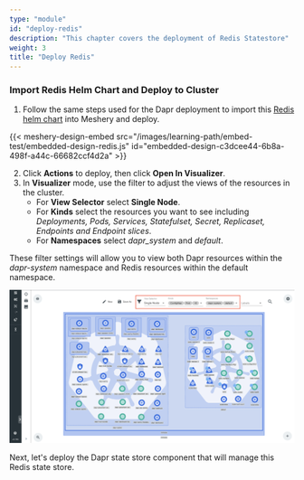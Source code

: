 ```yaml
---
type: "module"
id: "deploy-redis"
description: "This chapter covers the deployment of Redis Statestore"
weight: 3
title: "Deploy Redis"
---
```


### Import Redis Helm Chart and Deploy to Cluster

1. Follow the same steps used for the Dapr deployment to import this [Redis helm chart](https://charts.bitnami.com/bitnami/redis-19.6.2.tgz) into Meshery and deploy.

{{< meshery-design-embed src="/images/learning-path/embed-test/embedded-design-redis.js" id="embedded-design-c3dcee44-6b8a-498f-a44c-66682ccf4d2a" >}}

2. Click **Actions** to deploy, then click **Open In Visualizer**.
3. In **Visualizer** mode, use the filter to adjust the views of the resources in the cluster.
   - For **View Selector** select **Single Node**.
   - For **Kinds** select the resources you want to see including _Deployments, Pods, Services, Statefulset, Secret, Replicaset, Endpoints and Endpoint slices_.
   - For **Namespaces** select _dapr_system_ and _default_.

These filter settings will allow you to view both Dapr resources within the _dapr-system_ namespace and Redis resources within the default namespace.

![redis-dapr](redis-dapr.png)

Next, let's deploy the Dapr state store component that will manage this Redis state store.
